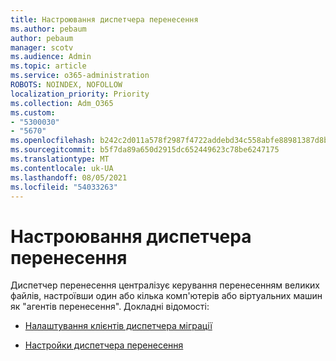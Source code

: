 ```yaml
---
title: Настроювання диспетчера перенесення
ms.author: pebaum
author: pebaum
manager: scotv
ms.audience: Admin
ms.topic: article
ms.service: o365-administration
ROBOTS: NOINDEX, NOFOLLOW
localization_priority: Priority
ms.collection: Adm_O365
ms.custom:
- "5300030"
- "5670"
ms.openlocfilehash: b242c2d011a578f2987f4722addebd34c558abfe88981387d8bcc3f7550e53b4
ms.sourcegitcommit: b5f7da89a650d2915dc652449623c78be6247175
ms.translationtype: MT
ms.contentlocale: uk-UA
ms.lasthandoff: 08/05/2021
ms.locfileid: "54033263"
---
```

# <a name="configuring-migration-manager"></a>Настроювання диспетчера перенесення

Диспетчер перенесення централізує керування перенесенням великих файлів, настроївши один або кілька комп'ютерів або віртуальних машин як "агентів перенесення". Докладні відомості:

- [Налаштування клієнтів диспетчера міграції](https://docs.microsoft.com/sharepointmigration/mm-setup-clients)

- [Настройки диспетчера перенесення](https://docs.microsoft.com/sharepointmigration/mm-settings)
